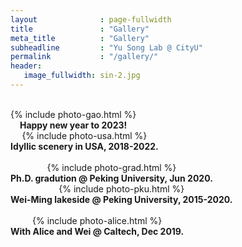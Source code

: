```yaml
---
layout              : page-fullwidth
title               : "Gallery"
meta_title          : "Gallery"
subheadline         : "Yu Song Lab @ CityU"
permalink           : "/gallery/"
header:
   image_fullwidth: sin-2.jpg
---
```


<br>

<div class="row">
  <div class="large-6 columns">
      <center>
    	{% include photo-gao.html %}
      <br>
      <b>Happy new year to 2023!</b>
			</center>
  </div>   
  <div class="large-6 columns">
    <center>
      {% include photo-usa.html %} 
      <br>
      <b>Idyllic scenery in USA, 2018-2022.</b>
		</center>
  </div>
</div>


<br>

<div class="row">
  <div class="large-6 columns">
      <center>
    		{% include photo-grad.html %} 
        <br>
        <b>Ph.D. gradution @ Peking University, Jun 2020.</b>
			</center>
  </div>
  <div class="large-6 columns">
    <center>
      {% include photo-pku.html %}
      <br>
      <b>Wei-Ming lakeside @ Peking University, 2015-2020.</b>
    </center> 
  </div>
</div>

<br>

<div class="row">
  <div class="large-6 columns">
    <center>
      {% include photo-alice.html %}
      <br>
      <b>With Alice and Wei @ Caltech, Dec 2019.</b>
    </center>
  </div>
</div>
